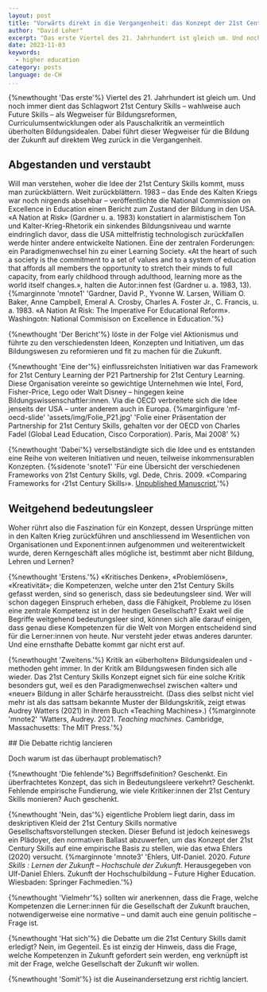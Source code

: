 ```yaml
---
layout: post
title: "Vorwärts direkt in die Vergangenheit: das Konzept der 21st Century Skills"
author: "David Loher"
excerpt: "Das erste Viertel des 21. Jahrhundert ist gleich um. Und noch immer dient das Schlagwort 21st Century Skills – wahlweise auch Future Skills – als Wegweiser für Bildungsreformen, Curriculumsentwicklungen oder als Pauschalkritik an vermeintlich überholten Bildungsidealen. Dabei führt dieser Wegweiser für die Bildung der Zukunft auf direktem Weg zurück in die Vergangenheit."
date: 2023-11-03
keywords:
  - higher education
category: posts
language: de-CH
...
```


{%newthought 'Das erste'%} Viertel des 21. Jahrhundert ist gleich um. Und noch immer dient das Schlagwort 21st Century Skills – wahlweise auch Future Skills – als Wegweiser für Bildungsreformen, Curriculumsentwicklungen oder als Pauschalkritik an vermeintlich überholten Bildungsidealen. 
Dabei führt dieser Wegweiser für die Bildung der Zukunft auf direktem Weg zurück in die Vergangenheit. 

## Abgestanden und verstaubt

Will man verstehen, woher die Idee der 21st Century Skills kommt, muss man zurückblättern. 
Weit zurückblättern. 
1983 – das Ende des Kalten Kriegs war noch nirgends absehbar – veröffentlichte die National Commission on Excellence in Education einen Bericht zum Zustand der Bildung in den USA. 
«A Nation at Risk» (Gardner u. a. 1983) konstatiert in alarmistischem Ton und Kalter-Krieg-Rhetorik ein sinkendes Bildungsniveau und warnte eindringlich davor, dass die USA mittelfristig technologisch zurückfallen werde hinter andere entwickelte Nationen. 
Eine der zentralen Forderungen: ein Paradigmenwechsel hin zu einer Learning Society. 
«At the heart of such a society is the commitment to a set of values and to a system of education that affords all members the opportunity to stretch their minds to full capacity, from early childhood through adulthood, learning more as the world itself changes.», halten die Autor:innen fest (Gardner u. a. 1983, 13). 
{%marginnote 'mnote1' 'Gardner, David P., Yvonne W. Larsen, William O. Baker, Anne Campbell, Emeral A. Crosby, Charles A. Foster Jr., C. Francis, u. a. 1983. «A Nation At Risk: The Imperative For Educational Reform». Washingotn: National Commisison on Excellence in Education.'%}

{%newthought 'Der Bericht'%} löste in der Folge viel Aktionismus und führte zu den verschiedensten Ideen, Konzepten und Initiativen, um das Bildungswesen zu reformieren und fit zu machen für die Zukunft.

{%newthought 'Eine der'%} einflussreichsten Initiativen war das Framework for 21st Century Learning der P21 Partnership for 21st Century Learning. 
Diese Organisation vereinte so gewichtige Unternehmen wie Intel, Ford, Fisher-Price, Lego oder Walt Disney – hingegen keine Bildungswissenschaftler:innen.
Via die OECD verbreitete sich die Idee jenseits der USA – unter anderem auch in Europa. 
{%marginfigure 'mf-oecd-slide' 'assets/img/Folie_P21.jpg' 'Folie einer Präsentation der Partnership for 21st Century Skills, gehalten vor der OECD von Charles Fadel (Global Lead Education, Cisco Corporation). Paris, Mai 2008' %}

{%newthought 'Dabei'%} verselbständigte sich die Idee und es entstanden eine Reihe von weiteren Initiativen und neuen, teilweise inkommensurablen Konzepten.
{%sidenote 'snote1' 'Für eine Übersicht der verschiedenen Frameworks von 21st Century Skills, vgl. Dede, Chris. 2009. «Comparing Frameworks for ‹21st Century Skills›». [Unpublished Manuscript.](https://sttechnology.pbworks.com/f/Dede_(2010)_Comparing%20Frameworks%20for%2021st%20Century%20Skills.pdf)'%}

## Weitgehend bedeutungsleer

Woher rührt also die Faszination für ein Konzept, dessen Ursprünge mitten in den Kalten Krieg zurückführen und anschliessend im Wesentlichen von Organisationen und Exponent:innen aufgenommen und weiterentwickelt wurde, deren Kerngeschäft alles mögliche ist, bestimmt aber nicht Bildung, Lehren und Lernen?

{%newthought 'Erstens.'%} 
«Kritisches Denken», «Problemlösen», «Kreativität»; die Kompetenzen, welche unter den 21st Century Skills gefasst werden, sind so generisch, dass sie bedeutungsleer sind. 
Wer will schon dagegen Einspruch erheben, dass die Fähigkeit, Probleme zu lösen eine zentrale Kompetenz ist in der heutigen Gesellschaft? 
Exakt weil die Begriffe weitgehend bedeutungsleer sind, können sich alle darauf einigen, dass genau diese Kompetenzen für die Welt von Morgen entscheidend sind für die Lerner:innen von heute. 
Nur versteht jeder etwas anderes darunter. 
Und eine ernsthafte Debatte kommt gar nicht erst auf.

{%newthought 'Zweitens.'%} 
Kritik an «überholten» Bildungsidealen und -methoden geht immer. 
In der Kritik am Bildungswesen finden sich alle wieder. 
Das 21st Century Skills Konzept eignet sich für eine solche Kritik besonders gut, weil es den Paradigmenwechsel zwischen «alter» und «neuer» Bildung in aller Schärfe herausstreicht. (Dass dies selbst nicht viel mehr ist als das sattsam bekannte Muster der Bildungskritik, zeigt etwas Audrey Watters (2021) in ihrem Buch «Teaching Machines».)
{%marginnote 'mnote2' 'Watters, Audrey. 2021. *Teaching machines*. Cambridge, Massachusetts: The MIT Press.'%}

## Die Debatte richtig lancieren

Doch warum ist das überhaupt problematisch?

{%newthought 'Die fehlende'%} Begriffsdefinition? 
Geschenkt.
Ein überfrachtetes Konzept, das sich in Bedeutungsleere verkehrt? 
Geschenkt.
Fehlende empirische Fundierung, wie viele Kritiker:innen der 21st Century Skills monieren? 
Auch geschenkt.

{%newthought 'Nein, das'%} eigentliche Problem liegt darin, dass im deskriptiven Kleid der 21st Century Skills normative Gesellschaftsvorstellungen stecken. 
Dieser Befund ist jedoch keineswegs ein Plädoyer, den normativen Ballast abzuwerfen, um das Konzept der 21st Century Skills auf eine empirische Basis zu stellen, wie das etwa Ehlers (2020) versucht. 
{%marginnote 'mnote3' 'Ehlers, Ulf-Daniel. 2020. *Future Skills : Lernen der Zukunft – Hochschule der Zukunft*. Herausgegeben von Ulf-Daniel Ehlers. Zukunft der Hochschulbildung – Future Higher Education. Wiesbaden: Springer Fachmedien.'%}


{%newthought 'Vielmehr'%} sollten wir anerkennen, dass die Frage, welche Kompetenzen die Lerner:innen für die Gesellschaft der Zukunft brauchen, notwendigerweise eine normative – und damit auch eine genuin politische – Frage ist.

{%newthought 'Hat sich'%} die Debatte um die 21st Century Skills damit erledigt? Nein, im Gegenteil. 
Es ist einzig der Hinweis, dass die Frage, welche Kompetenzen in Zukunft gefordert sein werden, eng verknüpft ist mit der Frage, welche Gesellschaft der Zukunft wir wollen.

{%newthought 'Somit'%} ist die Auseinandersetzung erst richtig lanciert.
